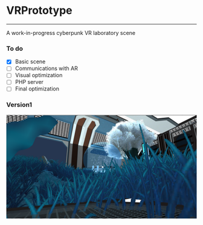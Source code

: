 # VRPrototype

---
A work-in-progress cyberpunk VR laboratory scene
### To do
- [x] Basic scene
- [ ] Communications with AR
- [ ] Visual optimization 
- [ ] PHP server
- [ ] Final optimization

### Version1
![](Preview1.png)
